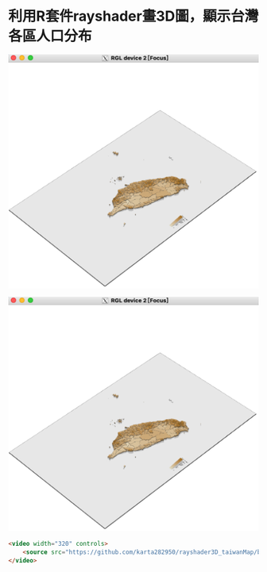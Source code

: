 # 利用R套件rayshader畫3D圖，顯示台灣各區人口分布

![image](https://github.com/karta282950/rayshader3D_taiwanMap/blob/master/img/taiwan.png)

[![video](https://github.com/karta282950/rayshader3D_taiwanMap/blob/master/img/taiwan.png)](https://github.com/karta282950/rayshader3D_taiwanMap/blob/master/video/output1.mp4)

```HTML
<video width="320" controls>
    <source src="https://github.com/karta282950/rayshader3D_taiwanMap/blob/master/video/output1.mp4" type="video/mp4">
</video>
```